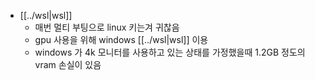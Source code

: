 - [[../wsl|wsl]]
  - 매번 멀티 부팅으로 linux 키는겨 귀찮음
  - gpu 사용을 위해 windows [[../wsl|wsl]] 이용
  - windows 가 4k 모니터를 사용하고 있는 상태를 가정했을때 1.2GB 정도의 vram 손실이 있음
